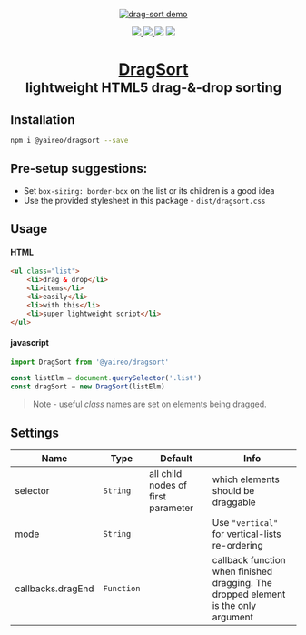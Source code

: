 <a align="center" title="See live demo" href="https://codepen.io/vsync/pen/3f6b998fa1bb1b7c7f74ec89152f39f9/?editors=0100">

![drag-sort demo](https://raw.githubusercontent.com/yairEO/dragsort/master/demo.gif)

</a>

<p align="center">
  <a href='https://www.npmjs.com/package/@yaireo/dragsort'>
      <img src="https://img.shields.io/npm/v/@yaireo/dragsort.svg" />
  </a>
  <a href='https://simple.wikipedia.org/wiki/MIT_License'>
      <img src="https://img.shields.io/badge/license-MIT-lightgrey" />
  </a>
  <img src="https://img.shields.io/bundlephobia/minzip/@yaireo/dragsort" />
  <img src="https://img.shields.io/npm/dw/@yaireo/dragsort" />
</p>

<h1 align="center"><a href="https://codepen.io/vsync/pen/3f6b998fa1bb1b7c7f74ec89152f39f9/?editors=0100">DragSort</a> <br><small>lightweight HTML5 drag-&-drop sorting</small></h1>


## Installation
```sh
npm i @yaireo/dragsort --save
```

## Pre-setup suggestions:

* Set `box-sizing: border-box` on the list or its children is a good idea
* Use the provided stylesheet in this package - `dist/dragsort.css`

## Usage

#### HTML
```html
<ul class="list">
    <li>drag & drop</li>
    <li>items</li>
    <li>easily</li>
    <li>with this</li>
    <li>super lightweight script</li>
</ul>
```

#### javascript
```js
import DragSort from '@yaireo/dragsort'

const listElm = document.querySelector('.list')
const dragSort = new DragSort(listElm)
```

> Note - useful *class* names are set on elements being dragged.

## Settings

Name                    | Type                         | Default                                    | Info
----------------------- | ---------------------------- | ------------------------------------------ | --------------------
selector                | `String`                     | all child nodes of first parameter         | which elements should be draggable
mode                    | `String`                     |                                            | Use `"vertical"` for vertical-lists re-ordering
callbacks.dragEnd       | `Function`                   |                                            | callback function when finished dragging. The dropped element is the only argument